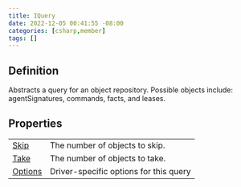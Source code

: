 ```yaml
---
title: IQuery
date: 2022-12-05 00:41:55 -08:00
categories: [csharp,member]
tags: []
---
```


## Definition

Abstracts a query for an object repository. Possible objects include: agentSignatures, commands, facts, and leases.

## Properties
<table><tr><td><!--/posts/csharp.member.entitydb.abstractions.queries.iquery.skip/--><a href='#'>Skip</a></td><td>
The number of objects to skip.
</td></tr><tr><td><!--/posts/csharp.member.entitydb.abstractions.queries.iquery.take/--><a href='#'>Take</a></td><td>
The number of objects to take.
</td></tr><tr><td><!--/posts/csharp.member.entitydb.abstractions.queries.iquery.options/--><a href='#'>Options</a></td><td>
Driver-specific options for this query
</td></tr></table>

